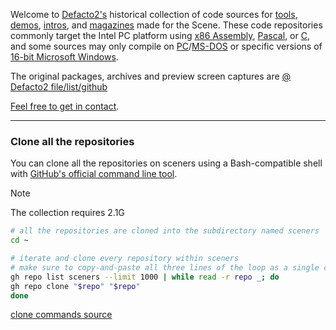 Welcome to [Defacto2's](https://defacto2.net) historical collection of code sources for [tools](https://defacto2.net/file/list?platform=-&section=programmingtool), [demos](https://defacto2.net/file/list?platform=-&section=demo), [intros](https://defacto2.net/file/list?platform=-&section=releaseAdvert), and [magazines](https://defacto2.net/file/list?platform=-&section=magazine) made for the Scene. These code repositories commonly target the Intel PC platform using [x86 Assembly](https://github.com/orgs/sceners/repositories?q=&type=all&language=assembly&sort=), [Pascal](https://github.com/orgs/sceners/repositories?q=&type=all&language=pascal&sort=), or [C](https://github.com/orgs/sceners/repositories?q=&type=all&language=c&sort=), and some sources may only compile on [PC](https://winworldpc.com/product/pc-dos/1x)/[MS-DOS](https://winworldpc.com/product/ms-dos/1x) or specific versions of [16-bit Microsoft Windows](https://winworldpc.com/product/windows-3/31).

The original packages, archives and preview screen captures are [@ Defacto2 file/list/github](https://defacto2.net/file/list/github)

[Feel free to get in contact](https://defacto2.net/contact).

---

### Clone all the repositories

You can clone all the repositories on sceners using a Bash-compatible shell with [GitHub's official command line tool](https://cli.github.com/).

> [!NOTE]
> The collection requires 2.1G

```sh
# all the repositories are cloned into the subdirectory named sceners
cd ~

# iterate and clone every repository within sceners
# make sure to copy-and-paste all three lines of the loop as a single command
gh repo list sceners --limit 1000 | while read -r repo _; do
gh repo clone "$repo" "$repo"
done
```

[clone commands source](https://stackoverflow.com/questions/19576742/how-to-clone-all-repos-at-once-from-github)
